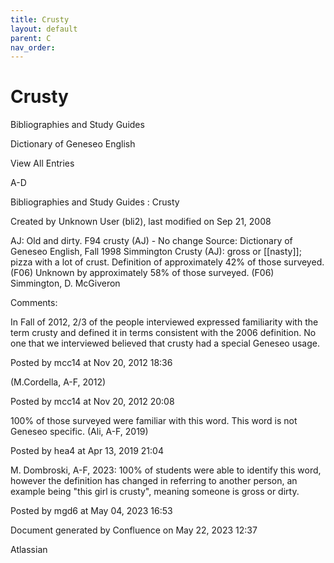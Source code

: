 ```yaml
---
title: Crusty
layout: default
parent: C
nav_order:
---
```


# Crusty

Bibliographies and Study Guides

Dictionary of Geneseo English

View All Entries

A-D

Bibliographies and Study Guides : Crusty

Created by  Unknown User (bli2), last modified on Sep 21, 2008

AJ: Old and dirty. F94 crusty (AJ) - No change Source: Dictionary of Geneseo English, Fall 1998 Simmington Crusty (AJ): gross or [[nasty]]; pizza with a lot of crust. Definition of approximately 42% of those surveyed. (F06) Unknown by approximately 58% of those surveyed. (F06) Simmington, D. McGiveron

Comments:

In Fall of 2012, 2/3 of the people interviewed expressed familiarity with the term crusty and defined it in terms consistent with the 2006 definition. No one that we interviewed believed that crusty had a special Geneseo usage. 

Posted by mcc14 at Nov 20, 2012 18:36

(M.Cordella, A-F, 2012)

Posted by mcc14 at Nov 20, 2012 20:08

100% of those surveyed were familiar with this word. This word is not Geneseo specific. (Ali, A-F, 2019)

Posted by hea4 at Apr 13, 2019 21:04

M. Dombroski, A-F, 2023: 100% of students were able to identify this word, however the definition has changed in referring to another person, an example being &quot;this girl is crusty&quot;, meaning someone is gross or dirty. 

Posted by mgd6 at May 04, 2023 16:53

Document generated by Confluence on May 22, 2023 12:37

Atlassian
